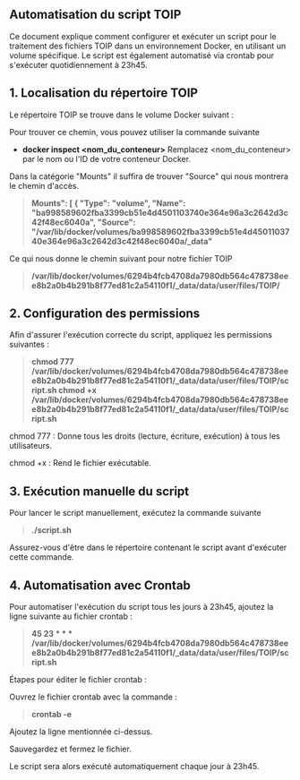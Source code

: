 ## **Automatisation du script TOIP**

Ce document explique comment configurer et exécuter un script pour le traitement des fichiers TOIP dans un environnement Docker, en utilisant un volume spécifique. Le script est également automatisé via crontab pour s'exécuter quotidiennement à 23h45.

## 1. Localisation du répertoire TOIP

Le répertoire TOIP se trouve dans le volume Docker suivant :

Pour trouver ce chemin, vous pouvez utiliser la commande suivante 

 - **docker inspect <nom_du_conteneur>**
Remplacez <nom_du_conteneur> par le nom ou l'ID de votre conteneur Docker.

Dans la catégorie "Mounts" il suffira de trouver "Source" qui nous montrera le chemin d'accès.

> **Mounts": [
            {
                "Type": "volume",
                "Name": "ba998589602fba3399cb51e4d4501103740e364e96a3c2642d3c42f48ec6040a",
                "Source": "/var/lib/docker/volumes/ba998589602fba3399cb51e4d4501103740e364e96a3c2642d3c42f48ec6040a/_data"**

Ce qui nous donne le chemin suivant pour notre fichier TOIP

> **/var/lib/docker/volumes/6294b4fcb4708da7980db564c478738eee8b2a0b4b291b8f77ed81c2a54110f1/_data/data/user/files/TOIP/**

## **2. Configuration des permissions**

Afin d'assurer l'exécution correcte du script, appliquez les permissions suivantes :

> **chmod 777 /var/lib/docker/volumes/6294b4fcb4708da7980db564c478738eee8b2a0b4b291b8f77ed81c2a54110f1/_data/data/user/files/TOIP/script.sh
chmod +x /var/lib/docker/volumes/6294b4fcb4708da7980db564c478738eee8b2a0b4b291b8f77ed81c2a54110f1/_data/data/user/files/TOIP/script.sh**


chmod 777 : Donne tous les droits (lecture, écriture, exécution) à tous les utilisateurs.

chmod +x : Rend le fichier exécutable.

## **3. Exécution manuelle du script**

Pour lancer le script manuellement, exécutez la commande suivante 

> **./script.sh**

Assurez-vous d'être dans le répertoire contenant le script avant d'exécuter cette commande.

## **4. Automatisation avec Crontab**

Pour automatiser l'exécution du script tous les jours à 23h45, ajoutez la ligne suivante au fichier crontab :

> **45 23 * * * /var/lib/docker/volumes/6294b4fcb4708da7980db564c478738eee8b2a0b4b291b8f77ed81c2a54110f1/_data/data/user/files/TOIP/script.sh**

Étapes pour éditer le fichier crontab :

Ouvrez le fichier crontab avec la commande :

> **crontab -e**

Ajoutez la ligne mentionnée ci-dessus.

Sauvegardez et fermez le fichier.

Le script sera alors exécuté automatiquement chaque jour à 23h45.
